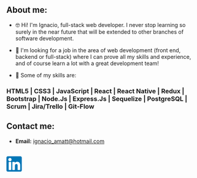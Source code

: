 ## About me:

- 🤓 Hi! I'm Ignacio, full-stack web developer. I never stop learning so surely in the near future that will be extended to other branches of software development. 

- 👀 I'm looking for a job in the area of ​​web development (front end, backend or full-stack) where I can prove all my skills and experience, and of course learn a lot with a great development team!

- 🚀 Some of my skills are:

### HTML5 | CSS3 | JavaScript | React | React Native | Redux | Bootstrap | Node.Js | Express.Js | Sequelize | PostgreSQL | Scrum | Jira/Trello | Git-Flow

## Contact me: 

 - **Email:** ignacio_amatt@hotmail.com
  <a href="https://www.linkedin.com/in/ignacio-amatt/" target="blank">
  <br>
<img align="center" src="linkedin.png" alt="https://www.linkedin.com/in/ignacio-amatt/" height="40" width="40" /></a>
<br>